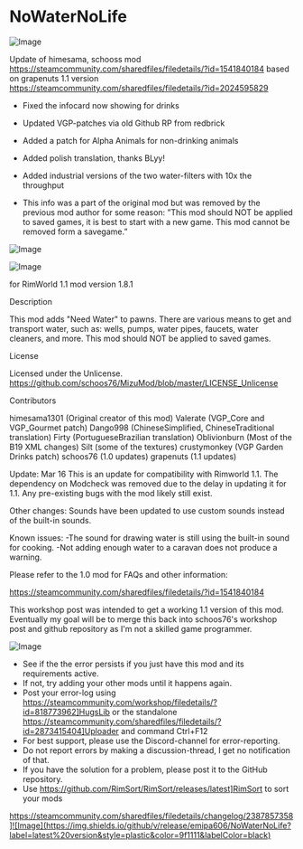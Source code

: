 # NoWaterNoLife

![Image](https://i.imgur.com/buuPQel.png)

Update of himesama, schooss mod
https://steamcommunity.com/sharedfiles/filedetails/?id=1541840184
based on grapenuts 1.1 version
https://steamcommunity.com/sharedfiles/filedetails/?id=2024595829

- Fixed the infocard now showing for drinks
- Updated VGP-patches via old Github RP from redbrick
- Added a patch for Alpha Animals for non-drinking animals
- Added polish translation, thanks BLyy!
- Added industrial versions of the two water-filters with 10x the throughput

- This info was a part of the original mod but was removed by the previous mod author for some reason: ”This mod should NOT be applied to saved games, it is best to start with a new game. This mod cannot be removed form a savegame.”

![Image](https://i.imgur.com/pufA0kM.png)

	
![Image](https://i.imgur.com/Z4GOv8H.png)

for RimWorld 1.1
mod version 1.8.1

Description

This mod adds "Need Water" to pawns. There are various means to get and transport water, such as: wells, pumps, water pipes, faucets, water cleaners, and more.
This mod should NOT be applied to saved games.

License

Licensed under the Unlicense. 
https://github.com/schoos76/MizuMod/blob/master/LICENSE_Unlicense

Contributors

himesama1301 (Original creator of this mod)
Valerate (VGP_Core and VGP_Gourmet patch)
Dango998 (ChineseSimplified, ChineseTraditional translation)
Firty (PortugueseBrazilian translation)
Oblivionburn (Most of the B19 XML changes)
Silt (some of the textures)
crustymonkey (VGP Garden Drinks patch)
schoos76 (1.0 updates)
grapenuts (1.1 updates)


Update: Mar 16
This is an update for compatibility with Rimworld 1.1. The dependency on Modcheck was removed due to the delay in updating it for 1.1. Any pre-existing bugs with the mod likely still exist.

Other changes: Sounds have been updated to use custom sounds instead of the built-in sounds.

Known issues: 
-The sound for drawing water is still using the built-in sound for cooking.
-Not adding enough water to a caravan does not produce a warning.

Please refer to the 1.0 mod for FAQs and other information:

https://steamcommunity.com/sharedfiles/filedetails/?id=1541840184

This workshop post was intended to get a working 1.1 version of this mod. Eventually my goal will be to merge this back into schoos76's workshop post and github repository as I'm not a skilled game programmer.

![Image](https://i.imgur.com/PwoNOj4.png)



-  See if the the error persists if you just have this mod and its requirements active.
-  If not, try adding your other mods until it happens again.
-  Post your error-log using https://steamcommunity.com/workshop/filedetails/?id=818773962]HugsLib or the standalone https://steamcommunity.com/sharedfiles/filedetails/?id=2873415404]Uploader and command Ctrl+F12
-  For best support, please use the Discord-channel for error-reporting.
-  Do not report errors by making a discussion-thread, I get no notification of that.
-  If you have the solution for a problem, please post it to the GitHub repository.
-  Use https://github.com/RimSort/RimSort/releases/latest]RimSort to sort your mods



https://steamcommunity.com/sharedfiles/filedetails/changelog/2387857358]![Image](https://img.shields.io/github/v/release/emipa606/NoWaterNoLife?label=latest%20version&style=plastic&color=9f1111&labelColor=black)

